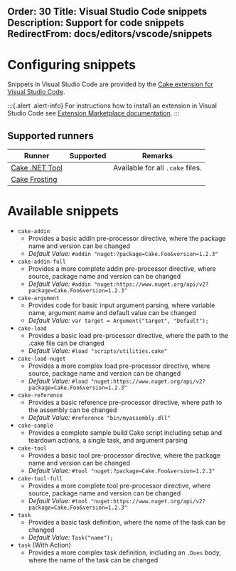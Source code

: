 Order: 30
Title: Visual Studio Code snippets
Description: Support for code snippets
RedirectFrom: docs/editors/vscode/snippets
---

# Configuring snippets

Snippets in Visual Studio Code are provided by the [Cake extension for Visual Studio Code](https://marketplace.visualstudio.com/items/cake-build.cake-vscode).

:::{.alert .alert-info}
For instructions how to install an extension in Visual Studio Code see [Extension Marketplace documentation](https://code.visualstudio.com/docs/editor/extension-gallery).
:::

## Supported runners

| Runner                           | Supported                                       | Remarks                                            |
|----------------------------------|-------------------------------------------------|----------------------------------------------------|
| [Cake .NET Tool]                 | <i class="fa fa-check" style="color:green"></i> | Available for all `.cake` files.                   |
| [Cake Frosting]                  | <i class="fa fa-times" style="color:red"></i>   |                                                    |

[Cake .NET Tool]: dotnet-tool
[Cake Frosting]: cake-frosting
[Cake runner for .NET Framework]: cake-runner-for-dotnet-framework
[Cake runner for .NET Core]: cake-runner-for-dotnet-core

# Available snippets

* `cake-addin`
  * Provides a basic addin pre-processor directive, where the package name and version can be changed
  * _Default Value:_ `#addin "nuget:?package=Cake.Foo&version=1.2.3"`
* `cake-addin-full`
  * Provides a more complete addin pre-processor directive, where source, package name and version can be changed
  * _Default Value:_ `#addin "nuget:https://www.nuget.org/api/v2?package=Cake.Foo&version=1.2.3"`
* `cake-argument`
  * Provides code for basic input argument parsing, where variable name, argument name and default value can be changed
  * _Default Value:_ `var target = Argument("target", "Default");`
* `cake-load`
  * Provides a basic load pre-processor directive, where the path to the .cake file can be changed
  * _Default Value:_ `#load "scripts/utilities.cake"`
* `cake-load-nuget`
  * Provides a more complex load pre-processor directive, where source, package name and version can be changed
  * _Default Value:_ `#load "nuget:https://www.nuget.org/api/v2?package=Cake.Foo&version=1.2.3"`
* `cake-reference`
  * Provides a basic reference pre-processor directive, where path to the assembly can be changed
  * _Default Value:_ `#reference "bin/myassembly.dll"`
* `cake-sample`
  * Provides a complete sample build Cake script including setup and teardown actions, a single task, and argument parsing
* `cake-tool`
  * Provides a basic tool pre-processor directive, where the package name and version can be changed
  * _Default Value:_ `#tool "nuget:?package=Cake.Foo&version=1.2.3"`
* `cake-tool-full`
  * Provides a more complete tool pre-processor directive, where source, package name and version can be changed
  * _Default Value:_ `#tool "nuget:https://www.nuget.org/api/v2?package=Cake.Foo&version=1.2.3"`
* `task`
  * Provides a basic task definition, where the name of the task can be changed
  * _Default Value:_ `Task("name");`
* `task` (With Action)
  * Provides a more complex task definition, including an `.Does` body, where the name of the task can be changed

[Cake extension for Visual Studio Code]: https://marketplace.visualstudio.com/items/cake-build.cake-vscode
[Extension Marketplace documentation]: https://code.visualstudio.com/docs/editor/extension-gallery
